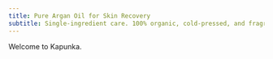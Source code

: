 ```yaml
---
title: Pure Argan Oil for Skin Recovery
subtitle: Single-ingredient care. 100% organic, cold-pressed, and fragrance-free.
---
```


Welcome to Kapunka.

